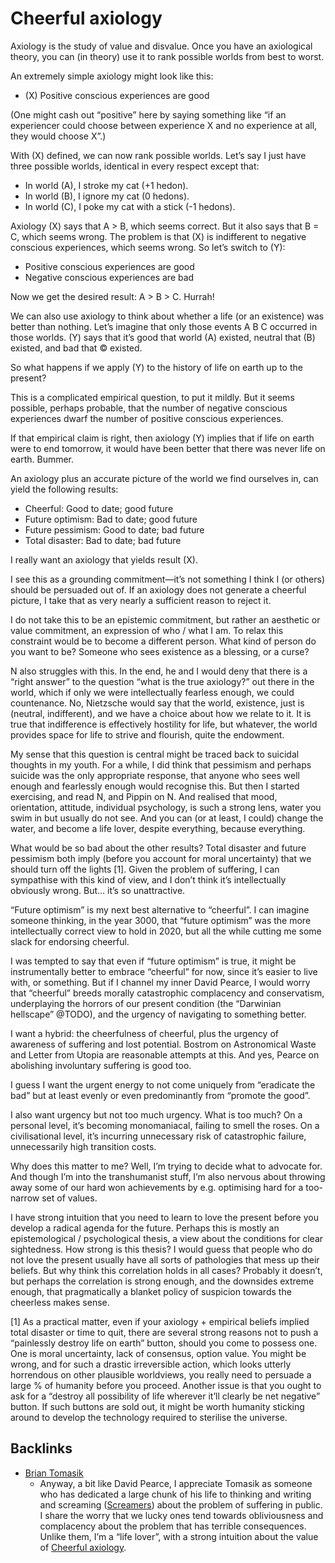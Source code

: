 # Cheerful axiology
Axiology is the study of value and disvalue. Once you have an axiological theory, you can (in theory) use it to rank possible worlds from best to worst.

An extremely simple axiology might look like this:

* (X) Positive conscious experiences are good

(One might cash out “positive” here by saying something like “if an experiencer could choose between experience X and no experience at all, they would choose X”.)

With (X) defined, we can now rank possible worlds. Let’s say I just have three possible worlds, identical in every respect except that:

* In world (A), I stroke my cat (+1 hedon).
* In world (B), I ignore my cat (0 hedons).
* In world (C), I poke my cat with a stick (-1 hedons).

Axiology (X) says that A > B, which seems correct. But it also says that B = C, which seems wrong. The problem is that (X) is indifferent to negative conscious experiences, which seems wrong. So let’s switch to (Y):

* Positive conscious experiences are good
* Negative conscious experiences are bad

Now we get the desired result: A > B > C. Hurrah!

We can also use axiology to think about whether a life (or an existence) was better than nothing. Let’s imagine that only those events A B C occurred in those worlds. (Y) says that it’s good that world (A) existed, neutral that (B) existed, and bad that © existed.
                                                                                                                                                                                                                                                                                                                                                                                                                                                                                                                                                                                                                                                                                                                                                                                                                                                                                                                                                                                                                                                 
So what happens if we apply (Y) to the history of life on earth up to the present?

This is a complicated empirical question, to put it mildly. But it seems possible, perhaps probable, that the number of negative conscious experiences dwarf the number of positive conscious experiences.

If that empirical claim is right, then axiology (Y) implies that if life on earth were to end tomorrow, it would have been better that there was never life on earth. Bummer.

An axiology plus an accurate picture of the world we find ourselves in, can yield the following results:

* Cheerful: Good to date; good future
* Future optimism: Bad to date; good future
* Future pessimism: Good to date; bad future
* Total disaster: Bad to date; bad future

I really want an axiology that yields result (X).

I see this as a grounding commitment—it’s not something I think I (or others) should be persuaded out of. If an axiology does not generate a cheerful picture, I take that as very nearly a sufficient reason to reject it.

I do not take this to be an epistemic commitment, but rather an aesthetic or value commitment, an expression of who / what I am. To relax this constraint would be to become a different person. What kind of person do you want to be? Someone who sees existence as a blessing, or a curse? 

N also struggles with this. In the end, he and I would deny that there is a “right answer” to the question “what is the true axiology?” out there in the world, which if only we were intellectually fearless enough, we could countenance. No, Nietzsche would say that the world, existence, just is (neutral, indifferent), and we have a choice about how we relate to it. It is true that indifference is effectively hostility for life, but whatever, the world provides space for life to strive and flourish, quite the endowment. 

My sense that this question is central might be traced back to suicidal thoughts in my youth. For a while, I did think that pessimism and perhaps suicide was the only appropriate response, that anyone who sees well enough and fearlessly enough would recognise this. But then I started exercising, and read N, and Pippin on N. And realised that mood, orientation, attitude, individual psychology, is such a strong lens, water you swim in but usually do not see. And you can (or at least, I could) change the water, and become a life lover, despite everything, because everything.

What would be so bad about the other results? Total disaster and future pessimism both imply (before you account for moral uncertainty) that we should turn off the lights [1]. Given the problem of suffering, I can sympathise with this kind of view, and I don’t think it’s intellectually obviously wrong. But… it’s so unattractive. 

“Future optimism” is my next best alternative to “cheerful”. I can imagine someone thinking, in the year 3000, that “future optimism” was the more intellectually correct view to hold in 2020, but all the while cutting me some slack for endorsing cheerful. 

I was tempted to say that even if “future optimism” is true, it might be instrumentally better to embrace “cheerful” for now, since it’s easier to live with, or something. But if I channel my inner David Pearce, I would worry that “cheerful” breeds morally catastrophic complacency and conservatism, underplaying the horrors of our present condition (the “Darwinian hellscape” @TODO), and the urgency of navigating to something better.

I want a hybrid: the cheerfulness of cheerful, plus the urgency of awareness of suffering and lost potential. Bostrom on Astronomical Waste and Letter from Utopia are reasonable attempts at this. And yes, Pearce on abolishing involuntary suffering is good too.

I guess I want the urgent energy to not come uniquely from “eradicate the bad” but at least evenly or even predominantly from “promote the good”. 

I also want urgency but not too much urgency. What is too much? On a personal level, it’s becoming monomaniacal, failing to smell the roses. On a civilisational level, it’s incurring unnecessary risk of catastrophic failure, unnecessarily high transition costs.

Why does this matter to me? Well, I’m trying to decide what to advocate for. And though I’m into the transhumanist stuff, I’m also nervous about throwing away some of our hard won achievements by e.g. optimising hard for a too-narrow set of values. 

I have strong intuition that you need to learn to love the present before you develop a radical agenda for the future. Perhaps this is mostly an epistemological / psychological thesis, a view about the conditions for clear sightedness. How strong is this thesis? I would guess that people who do not love the present usually have all sorts of pathologies that mess up their beliefs. But why think this correlation holds in all cases? Probably it doesn’t, but perhaps the correlation is strong enough, and the downsides extreme enough, that pragmatically a blanket policy of suspicion towards the cheerless makes sense. 

[1] As a practical matter, even if your axiology + empirical beliefs implied total disaster or time to quit, there are several strong reasons not to push a “painlessly destroy life on earth” button, should you come to possess one. One is moral uncertainty, lack of consensus, option value. You might be wrong, and for such a drastic irreversible action, which looks utterly horrendous on other plausible worldviews, you really need to persuade a large % of humanity before you proceed. Another issue is that you ought to ask for a “destroy all possibility of life wherever it’ll clearly be net negative” button. If such buttons are sold out, it might be worth humanity sticking around to develop the technology required to sterilise the universe. 


## Backlinks
* [Brian Tomasik](/people/brian-tomasik.md)
	* Anyway, a bit like David Pearce, I appreciate Tomasik as someone who has dedicated a large chunk of his life to thinking and writing and screaming ([Screamers](/fragments/screamers.md)) about the problem of suffering in public. I share the worry that we lucky ones tend towards obliviousness and complacency about the problem that has terrible consequences. Unlike them, I’m a “life lover”, with a strong intuition about the value of [Cheerful axiology](/fragments/cheerful-axiology.md).

<!-- #web/fragments -->

<!-- {BearID:cheerful-axiology.md} -->
